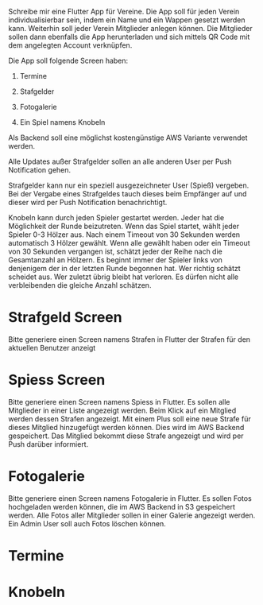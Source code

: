 Schreibe mir eine Flutter App für Vereine. Die App soll für jeden Verein individualisierbar sein, indem ein Name und ein Wappen gesetzt werden kann. Weiterhin soll jeder Verein Mitglieder anlegen können. Die Mitglieder sollen dann ebenfalls die App herunterladen und sich mittels QR Code mit dem angelegten Account verknüpfen. 

Die App soll folgende Screen haben: 

1. Termine 

2. Stafgelder 

3. Fotogalerie 

4. Ein Spiel namens Knobeln

Als Backend soll eine möglichst kostengünstige AWS Variante verwendet werden.

Alle Updates außer Strafgelder sollen an alle anderen User per Push Notification gehen.

Strafgelder kann nur ein speziell ausgezeichneter User (Spieß) vergeben. Bei der Vergabe eines Strafgeldes tauch dieses beim Empfänger auf und dieser wird per Push Notification benachrichtigt.

Knobeln kann durch jeden Spieler gestartet werden. Jeder hat die Möglichkeit der Runde beizutreten. Wenn das Spiel startet, wählt jeder Spieler 0-3 Hölzer aus. Nach einem Timeout von 30 Sekunden werden automatisch 3 Hölzer gewählt. Wenn alle gewählt haben oder ein Timeout von 30 Sekunden vergangen ist, schätzt jeder der Reihe nach die Gesamtanzahl an Hölzern. Es beginnt immer der Spieler links von denjenigem der in der letzten Runde begonnen hat. Wer richtig schätzt scheidet aus. Wer zuletzt übrig bleibt hat verloren. Es dürfen nicht alle verbleibenden die gleiche Anzahl schätzen.



# Strafgeld Screen
Bitte generiere einen Screen namens Strafen in Flutter der Strafen für den aktuellen Benutzer anzeigt

# Spiess Screen
Bitte generiere einen Screen namens Spiess in Flutter. Es sollen alle Mitglieder in einer Liste angezeigt werden. Beim Klick auf ein Mitglied werden dessen Strafen angezeigt. Mit einem Plus soll eine neue Strafe für dieses Mitglied hinzugefügt werden können. Dies wird im AWS Backend gespeichert. Das Mitglied bekommt diese Strafe angezeigt und wird per Push darüber informiert.

# Fotogalerie
Bitte generiere einen Screen namens Fotogalerie in Flutter. Es sollen Fotos hochgeladen werden können, die im AWS Backend in S3 gespeichert werden. Alle Fotos aller Mitglieder sollen in einer Galerie angezeigt werden. Ein Admin User soll auch Fotos löschen können.

# Termine

# Knobeln